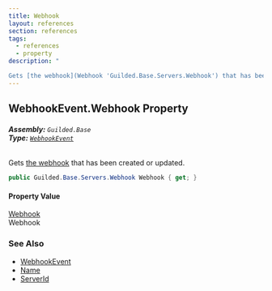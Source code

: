 ```yaml
---
title: Webhook
layout: references
section: references
tags:
  - references
  - property
description: "

Gets [the webhook](Webhook 'Guilded.Base.Servers.Webhook') that has been created or updated."
---
```


## WebhookEvent.Webhook Property
###### **Assembly:** `Guilded.Base`<br/>**Type:** [`WebhookEvent`](WebhookEvent 'Guilded.Base.Events.WebhookEvent')

Gets [the webhook](Webhook 'Guilded.Base.Servers.Webhook') that has been created or updated.

```csharp
public Guilded.Base.Servers.Webhook Webhook { get; }
```

#### Property Value
[Webhook](Webhook 'Guilded.Base.Servers.Webhook')  
Webhook

### See Also
- [WebhookEvent](WebhookEvent 'Guilded.Base.Events.WebhookEvent')
- [Name](WebhookEvent.Name 'Guilded.Base.Events.WebhookEvent.Name')
- [ServerId](WebhookEvent.ServerId 'Guilded.Base.Events.WebhookEvent.ServerId')